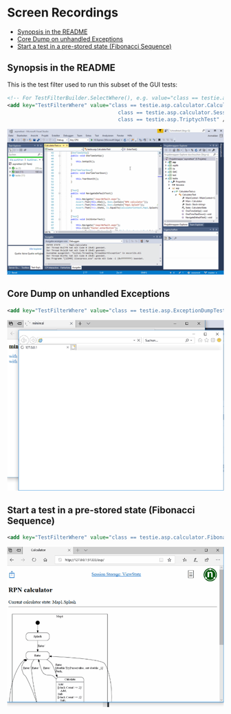 # Screen Recordings

* [Synopsis in the README](#synopsis-in-the-readme)
* [Core Dump on unhandled Exceptions](#core-dump-on-unhandled-exceptions)
* [Start a test in a pre-stored state (Fibonacci Sequence)](#start-a-test-in-a-pre-stored-state-fibonacci-sequence)


## Synopsis in the README

This is the test filter used to run this subset of the GUI tests:

```xml
<!-- For TestFilterBuilder.SelectWhere(), e.g. value="class == testie.asp.ExceptionDumpTest" -->
<add key="TestFilterWhere" value="class == testie.asp.calculator.CalculateTest ||
                                    class == testie.asp.calculator.SessionGridViewTest ||
                                    class == testie.asp.TriptychTest" />
```

![Tests running...](img/running.gif)


## Core Dump on unhandled Exceptions

```xml
<add key="TestFilterWhere" value="class == testie.asp.ExceptionDumpTest" />
```

![ExceptionDumpTest in action](img/ExceptionDumpTest.gif)


## Start a test in a pre-stored state (Fibonacci Sequence)

```xml
<add key="TestFilterWhere" value="class == testie.asp.calculator.FibonacciTest" />
```

![FibonacciTest in action](img/FibonacciTest.gif)